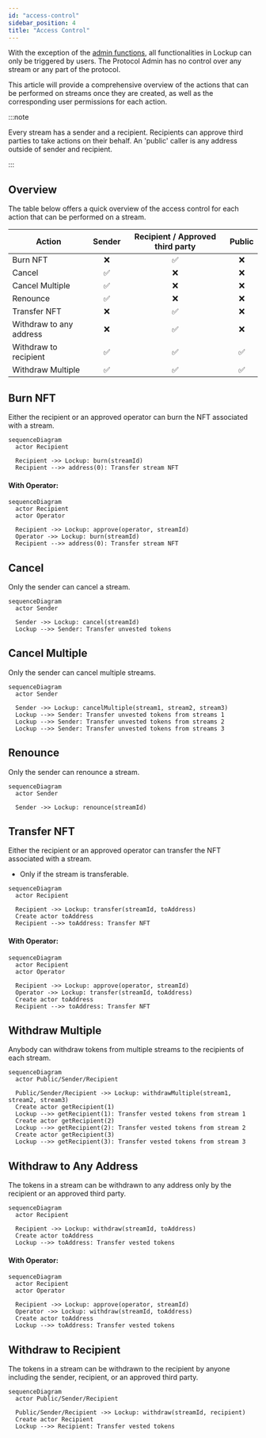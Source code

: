 ```yaml
---
id: "access-control"
sidebar_position: 4
title: "Access Control"
---
```


With the exception of the [admin functions](/concepts/governance#lockup), all functionalities in Lockup can only be
triggered by users. The Protocol Admin has no control over any stream or any part of the protocol.

This article will provide a comprehensive overview of the actions that can be performed on streams once they are
created, as well as the corresponding user permissions for each action.

:::note

Every stream has a sender and a recipient. Recipients can approve third parties to take actions on their behalf. An
'public' caller is any address outside of sender and recipient.

:::

## Overview

The table below offers a quick overview of the access control for each action that can be performed on a stream.

| Action                  | Sender | Recipient / Approved third party | Public |
| ----------------------- | :----: | :------------------------------: | :----: |
| Burn NFT                |   ❌   |                ✅                |   ❌   |
| Cancel                  |   ✅   |                ❌                |   ❌   |
| Cancel Multiple         |   ✅   |                ❌                |   ❌   |
| Renounce                |   ✅   |                ❌                |   ❌   |
| Transfer NFT            |   ❌   |                ✅                |   ❌   |
| Withdraw to any address |   ❌   |                ✅                |   ❌   |
| Withdraw to recipient   |   ✅   |                ✅                |   ✅   |
| Withdraw Multiple       |   ✅   |                ✅                |   ✅   |

## Burn NFT

Either the recipient or an approved operator can burn the NFT associated with a stream.

```mermaid
sequenceDiagram
  actor Recipient

  Recipient ->> Lockup: burn(streamId)
  Recipient -->> address(0): Transfer stream NFT
```

#### With Operator:

```mermaid
sequenceDiagram
  actor Recipient
  actor Operator

  Recipient ->> Lockup: approve(operator, streamId)
  Operator ->> Lockup: burn(streamId)
  Recipient -->> address(0): Transfer stream NFT
```

## Cancel

Only the sender can cancel a stream.

```mermaid
sequenceDiagram
  actor Sender

  Sender ->> Lockup: cancel(streamId)
  Lockup -->> Sender: Transfer unvested tokens
```

## Cancel Multiple

Only the sender can cancel multiple streams.

```mermaid
sequenceDiagram
  actor Sender

  Sender ->> Lockup: cancelMultiple(stream1, stream2, stream3)
  Lockup -->> Sender: Transfer unvested tokens from streams 1
  Lockup -->> Sender: Transfer unvested tokens from streams 2
  Lockup -->> Sender: Transfer unvested tokens from streams 3
```

## Renounce

Only the sender can renounce a stream.

```mermaid
sequenceDiagram
  actor Sender

  Sender ->> Lockup: renounce(streamId)
```

## Transfer NFT

Either the recipient or an approved operator can transfer the NFT associated with a stream.

- Only if the stream is transferable.

```mermaid
sequenceDiagram
  actor Recipient

  Recipient ->> Lockup: transfer(streamId, toAddress)
  Create actor toAddress
  Recipient -->> toAddress: Transfer NFT
```

#### With Operator:

```mermaid
sequenceDiagram
  actor Recipient
  actor Operator

  Recipient ->> Lockup: approve(operator, streamId)
  Operator ->> Lockup: transfer(streamId, toAddress)
  Create actor toAddress
  Recipient -->> toAddress: Transfer NFT
```

## Withdraw Multiple

Anybody can withdraw tokens from multiple streams to the recipients of each stream.

```mermaid
sequenceDiagram
  actor Public/Sender/Recipient

  Public/Sender/Recipient ->> Lockup: withdrawMultiple(stream1, stream2, stream3)
  Create actor getRecipient(1)
  Lockup -->> getRecipient(1): Transfer vested tokens from stream 1
  Create actor getRecipient(2)
  Lockup -->> getRecipient(2): Transfer vested tokens from stream 2
  Create actor getRecipient(3)
  Lockup -->> getRecipient(3): Transfer vested tokens from stream 3
```

## Withdraw to Any Address

The tokens in a stream can be withdrawn to any address only by the recipient or an approved third party.

```mermaid
sequenceDiagram
  actor Recipient

  Recipient ->> Lockup: withdraw(streamId, toAddress)
  Create actor toAddress
  Lockup -->> toAddress: Transfer vested tokens
```

#### With Operator:

```mermaid
sequenceDiagram
  actor Recipient
  actor Operator

  Recipient ->> Lockup: approve(operator, streamId)
  Operator ->> Lockup: withdraw(streamId, toAddress)
  Create actor toAddress
  Lockup -->> toAddress: Transfer vested tokens
```

## Withdraw to Recipient

The tokens in a stream can be withdrawn to the recipient by anyone including the sender, recipient, or an approved third
party.

```mermaid
sequenceDiagram
  actor Public/Sender/Recipient

  Public/Sender/Recipient ->> Lockup: withdraw(streamId, recipient)
  Create actor Recipient
  Lockup -->> Recipient: Transfer vested tokens
```

